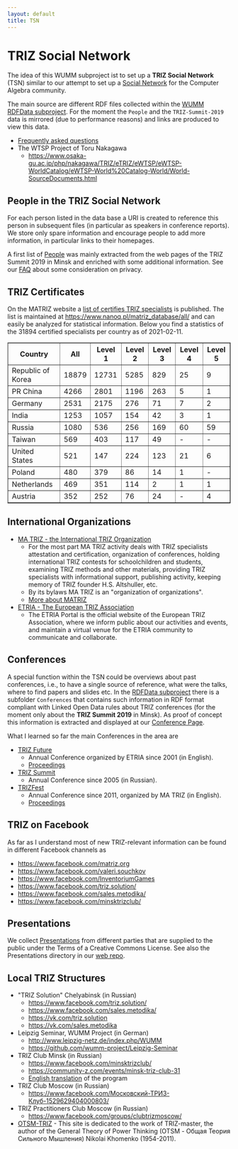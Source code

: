 ```yaml
---
layout: default
title: TSN
---
```


# TRIZ Social Network

The idea of this WUMM subproject ist to set up a **TRIZ Social Network** (TSN)
similar to our attempt to set up a [Social
Network](https://symbolicdata.github.io/CASN) for the Computer Algebra
community.

The main source are different RDF files collected within the [WUMM RDFData
subproject](https://github.com/wumm-project/RDFData).  For the moment the
`People` and the `TRIZ-Summit-2019` data is mirrored (due to performance
reasons) and links are produced to view this data. 

* [Frequently asked questions](TSN-QA "wikilink")
* The WTSP Project of Toru Nakagawa
  * <https://www.osaka-gu.ac.jp/php/nakagawa/TRIZ/eTRIZ/eWTSP/eWTSP-WorldCatalog/eWTSP-World%20Catalog-World/World-SourceDocuments.html>

## People in the TRIZ Social Network

For each person listed in the data base a URI is created to reference this
person in subsequent files (in particular as speakers in conference reports).
We store only spare information and encourage people to add more information,
in particular links to their homepages.

A first list of [People](http://wumm.uni-leipzig.de/people.php) was mainly
extracted from the web pages of the TRIZ Summit 2019 in Minsk and enriched
with some additional information. See our [FAQ](TSN-FAQ "wikilink") about some
consideration on privacy.

## TRIZ Certificates

On the MATRIZ website a [list of certifies TRIZ
specialists](https://matriz.org/matriz-offices/council-on-expertise-and-methodology-cem/certification/lists-of-certified-triz-specialists/)
is published.  The list is maintained at
<https://www.nanoq.pl/matriz_database/all/> and can easily be analyzed for
statistical information.  Below you find a statistics of the 31894 certified
specialists per country as of 2021-02-11.

<table align="center" border="1" cellpadding="3">

<tr><th> Country </th><th> All </th><th> Level 1 </th><th> Level 2 </th><th>
Level 3 </th><th> Level 4 </th><th> Level 5 </th></tr>

<tr><td> Republic of Korea </td><td> 18879 </td><td> 12731 </td><td> 5285
</td><td> 829 </td><td> 25 </td><td> 9 </td></tr>

<tr><td> PR China </td><td> 4266 </td><td> 2801 </td><td> 1196 </td><td> 263
</td><td> 5 </td><td> 1 </td></tr>

<tr><td> Germany </td><td> 2531 </td><td> 2175 </td><td> 276 </td><td> 71
</td><td> 7 </td><td> 2 </td></tr>

<tr><td> India </td><td> 1253 </td><td> 1057 </td><td> 154 </td><td> 42
</td><td> 3 </td><td> 1 </td></tr>

<tr><td> Russia </td><td> 1080 </td><td> 536 </td><td> 256 </td><td> 169
</td><td> 60 </td><td> 59 </td></tr>

<tr><td> Taiwan </td><td> 569 </td><td> 403 </td><td> 117 </td><td> 49
</td><td> - </td><td> - </td></tr>

<tr><td> United States </td><td> 521 </td><td> 147 </td><td> 224 </td><td> 123
</td><td> 21 </td><td> 6 </td></tr>

<tr><td> Poland </td><td> 480 </td><td> 379 </td><td> 86 </td><td> 14
</td><td> 1 </td><td> - </td></tr>

<tr><td> Netherlands </td><td> 469 </td><td> 351 </td><td> 114 </td><td> 2
</td><td> 1 </td><td> 1 </td></tr>

<tr><td> Austria </td><td> 352 </td><td> 252 </td><td> 76 </td><td> 24
</td><td> - </td><td> 4 </td></tr>

</table>

## International Organizations

* [MA TRIZ - the International TRIZ Organization](https://matriz.org/)
  * For the most part MA TRIZ activity deals with TRIZ specialists attestation
    and certification, organization of conferences, holding international TRIZ
    contests for schoolchildren and students, examining TRIZ methods and other
    materials, providing TRIZ specialists with informational support,
    publishing activity, keeping memory of TRIZ founder H.S. Altshuller, etc.
  * By its bylaws MA TRIZ is an "organization of organizations".
  * [More about MATRIZ](https://matriz.org/about-matriz/)
* [ETRIA - The European TRIZ Association](http://etria.eu/portal/)
  * The ETRIA Portal is the official website of the European TRIZ Association,
    where we inform public about our activities and events, and maintain a
    virtual venue for the ETRIA community to communicate and collaborate.

## Conferences

A special function within the TSN could be overviews about past conferences,
i.e., to have a single source of reference, what were the talks, where to find
papers and slides etc. In the [RDFData
subproject](https://github.com/wumm-project/RDFData) there is a subfolder
`Conferences` that contains such information in RDF format compliant with
Linked Open Data rules about TRIZ conferences (for the moment only about the
**TRIZ Summit 2019** in Minsk).  As proof of concept this information is
extracted and displayed at our [Conference
Page](http://wumm.uni-leipzig.de/conferences.php).

What I learned so far the main Conferences in the area are

* [TRIZ Future](http://etria.eu/portal/index.php/past-etria-conferences-mainmenu-67)
  - Annual Conference organized by ETRIA since 2001 (in English).
  - [Proceedings](http://etria.eu/portal/index.php/conference-papers-and-proceedings)
* [TRIZ Summit](http://triz-summit.ru/confer/)
  - Annual Conference since 2005 (in Russian).
* [TRIZFest](https://matriz.org)
  - Annual Conference since 2011, organized by MA TRIZ (in English).
  - [Proceedings](https://matriz.org/trizfest-proceedings/)

## TRIZ on Facebook

As far as I understand most of new TRIZ-relevant information can be found in
different Facebook channels as 
* <https://www.facebook.com/matriz.org>
* <https://www.facebook.com/valeri.souchkov>
* <https://www.facebook.com/InventoriumGames>
* <https://www.facebook.com/triz.solution/>
* <https://www.facebook.com/sales.metodika/>
* <https://www.facebook.com/minsktrizclub/>

## Presentations

We collect [Presentations](http://wumm.uni-leipzig.de/presentations.php) from
different parties that are supplied to the public under the Terms of a
Creative Commons License.  See also the Presentations directory in our [web
repo](https://github.com/wumm-project/web).

## Local TRIZ Structures 

* "TRIZ Solution" Chelyabinsk (in Russian)
  * <https://www.facebook.com/triz.solution/>
  * <https://www.facebook.com/sales.metodika/>
  * <https://vk.com/triz.solution>
  * <https://vk.com/sales.metodika>
* Leipzig Seminar, WUMM Project (in German)
  * <http://www.leipzig-netz.de/index.php/WUMM>
  * <https://github.com/wumm-project/Leipzig-Seminar>
* TRIZ Club Minsk (in Russian)
  * <https://www.facebook.com/minsktrizclub/>
  * <https://community-z.com/events/minsk-triz-club-31>
  * [English translation](TRIZ-Club-Minsk) of the program
* TRIZ Club Moscow (in Russian)
  * <https://www.facebook.com/Московский-ТРИЗ-Клуб-1529629404000803/>
* TRIZ Practitioners Club Moscow (in Russian)
  * <https://www.facebook.com/groups/clubtrizmoscow/>
* [OTSM-TRIZ](https://otsm-triz.org/) - This site is dedicated to the work of
  TRIZ-master, the author of the General Theory of Power Thinking (OTSM -
  Общая Теория Сильного Мышления) Nikolai Khomenko (1954-2011).
